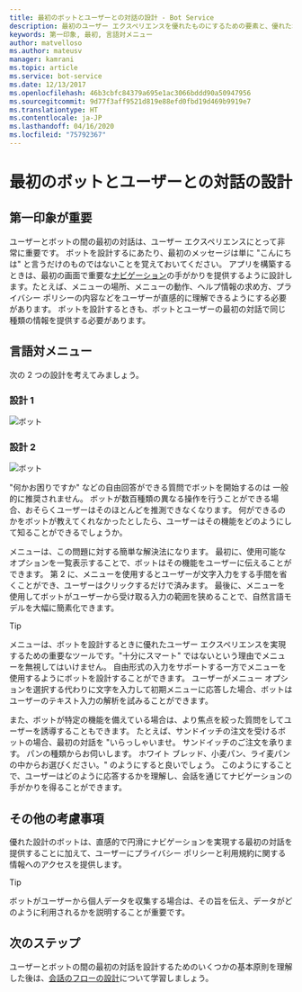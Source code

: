 ```yaml
---
title: 最初のボットとユーザーとの対話の設計 - Bot Service
description: 最初のユーザー エクスペリエンスを優れたものにするための要素と、優れたボットの設計方法について説明します。
keywords: 第一印象, 最初, 言語対メニュー
author: matvelloso
ms.author: mateusv
manager: kamrani
ms.topic: article
ms.service: bot-service
ms.date: 12/13/2017
ms.openlocfilehash: 46b3cbfc84379a695e1ac3066bddd90a50947956
ms.sourcegitcommit: 9d77f3aff9521d819e88efd0fbd19d469b9919e7
ms.translationtype: HT
ms.contentlocale: ja-JP
ms.lasthandoff: 04/16/2020
ms.locfileid: "75792367"
---
```

# <a name="design-a-bots-first-user-interaction"></a>最初のボットとユーザーとの対話の設計

## <a name="first-impressions-matter"></a>第一印象が重要

ユーザーとボットの間の最初の対話は、ユーザー エクスペリエンスにとって非常に重要です。 ボットを設計するにあたり、最初のメッセージは単に "こんにちは" と言うだけのものではないことを覚えておいてください。 アプリを構築するときは、最初の画面で重要な[ナビゲーション](bot-service-design-navigation.md)の手がかりを提供するように設計します。たとえば、メニューの場所、メニューの動作、ヘルプ情報の求め方、プライバシー ポリシーの内容などをユーザーが直感的に理解できるようにする必要があります。 ボットを設計するときも、ボットとユーザーの最初の対話で同じ種類の情報を提供する必要があります。 

## <a name="language-versus-menus"></a>言語対メニュー 

次の 2 つの設計を考えてみましょう。

### <a name="design-1"></a>設計 1

![ボット](~/media/bot-service-design-first-interaction/hello1.png)


### <a name="design-2"></a>設計 2

![ボット](~/media/bot-service-design-first-interaction/hello2.png)

"何かお困りですか" などの自由回答ができる質問でボットを開始するのは 一般的に推奨されません。 ボットが数百種類の異なる操作を行うことができる場合、おそらくユーザーはそのほとんどを推測できなくなります。 何ができるのかをボットが教えてくれなかったとしたら、ユーザーはその機能をどのようにして知ることができるでしょうか。

メニューは、この問題に対する簡単な解決法になります。 最初に、使用可能なオプションを一覧表示することで、ボットはその機能をユーザーに伝えることができます。 第 2 に、メニューを使用するとユーザーが文字入力をする手間を省くことができ、ユーザーはクリックするだけで済みます。 最後に、メニューを使用してボットがユーザーから受け取る入力の範囲を狭めることで、自然言語モデルを大幅に簡素化できます。 

> [!TIP]
> メニューは、ボットを設計するときに優れたユーザー エクスペリエンスを実現するための重要なツールです。"十分にスマート" ではないという理由でメニューを無視してはいけません。 自由形式の入力をサポートする一方でメニューを使用するようにボットを設計することができます。 ユーザーがメニュー オプションを選択する代わりに文字を入力して初期メニューに応答した場合、ボットはユーザーのテキスト入力の解析を試みることができます。 

また、ボットが特定の機能を備えている場合は、より焦点を絞った質問をしてユーザーを誘導することもできます。 たとえば、サンドイッチの注文を受けるボットの場合、最初の対話を "いらっしゃいませ。 サンドイッチのご注文を承ります。 パンの種類からお伺いします。 ホワイト ブレッド、小麦パン、ライ麦パンの中からお選びください。" のようにすると良いでしょう。 このようにすることで、ユーザーはどのように応答するかを理解し、会話を通じてナビゲーションの手がかりを得ることができます。

## <a name="other-considerations"></a>その他の考慮事項

優れた設計のボットは、直感的で円滑にナビゲーションを実現する最初の対話を提供することに加えて、ユーザーにプライバシー ポリシーと利用規約に関する情報へのアクセスを提供します。 

> [!TIP]
> ボットがユーザーから個人データを収集する場合は、その旨を伝え、データがどのように利用されるかを説明することが重要です。

## <a name="next-steps"></a>次のステップ

ユーザーとボットの間の最初の対話を設計するためのいくつかの基本原則を理解した後は、[会話のフローの設計](~/bot-service-design-conversation-flow.md)について学習しましょう。
